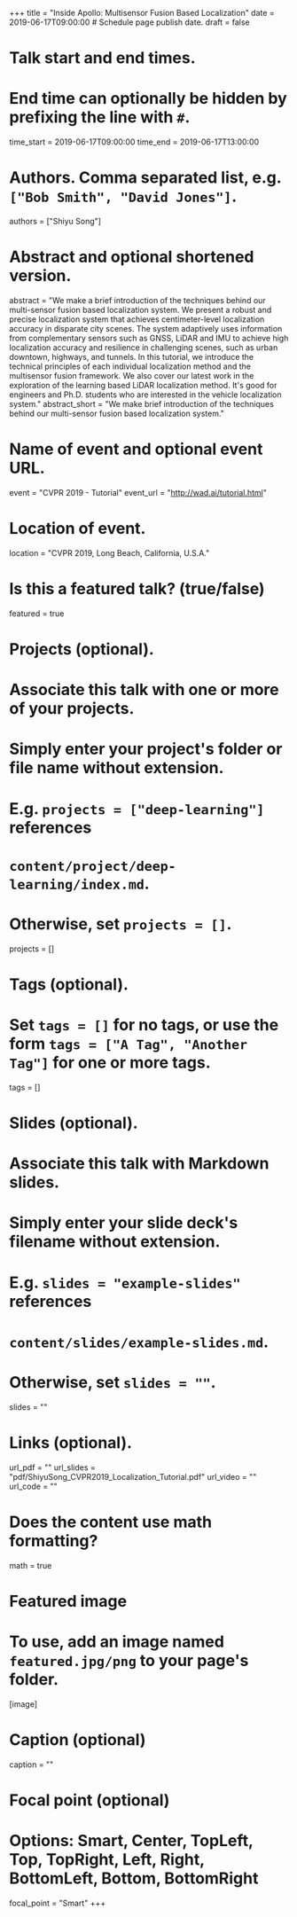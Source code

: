 +++
title = "Inside Apollo: Multisensor Fusion Based Localization" 
date = 2019-06-17T09:00:00  # Schedule page publish date.
draft = false

# Talk start and end times.
#   End time can optionally be hidden by prefixing the line with `#`.
time_start = 2019-06-17T09:00:00
time_end = 2019-06-17T13:00:00

# Authors. Comma separated list, e.g. `["Bob Smith", "David Jones"]`.
authors = ["Shiyu Song"]

# Abstract and optional shortened version.
abstract = "We make a brief introduction of the techniques behind our multi-sensor fusion based localization system. We present a robust and precise localization system that achieves centimeter-level localization accuracy in disparate city scenes. The system adaptively uses information from complementary sensors such as GNSS, LiDAR and IMU to achieve high localization accuracy and resilience in challenging scenes, such as urban downtown, highways, and tunnels. In this tutorial, we introduce the technical principles of each individual localization method and the multisensor fusion framework. We also cover our latest work in the exploration of the learning based LiDAR localization method. It's good for engineers and Ph.D. students who are interested in the vehicle localization system."
abstract_short = "We make brief introduction of the techniques behind our multi-sensor fusion based localization system."

# Name of event and optional event URL.
event = "CVPR 2019 - Tutorial"
event_url = "http://wad.ai/tutorial.html"

# Location of event.
location = "CVPR 2019, Long Beach, California, U.S.A."

# Is this a featured talk? (true/false)
featured = true

# Projects (optional).
#   Associate this talk with one or more of your projects.
#   Simply enter your project's folder or file name without extension.
#   E.g. `projects = ["deep-learning"]` references 
#   `content/project/deep-learning/index.md`.
#   Otherwise, set `projects = []`.
projects = []

# Tags (optional).
#   Set `tags = []` for no tags, or use the form `tags = ["A Tag", "Another Tag"]` for one or more tags.
tags = []

# Slides (optional).
#   Associate this talk with Markdown slides.
#   Simply enter your slide deck's filename without extension.
#   E.g. `slides = "example-slides"` references 
#   `content/slides/example-slides.md`.
#   Otherwise, set `slides = ""`.
slides = ""

# Links (optional).
url_pdf = ""
url_slides = "pdf/ShiyuSong_CVPR2019_Localization_Tutorial.pdf"
url_video = ""
url_code = ""

# Does the content use math formatting?
math = true

# Featured image
# To use, add an image named `featured.jpg/png` to your page's folder. 
[image]
  # Caption (optional)
  caption = ""

  # Focal point (optional)
  # Options: Smart, Center, TopLeft, Top, TopRight, Left, Right, BottomLeft, Bottom, BottomRight
  focal_point = "Smart"
+++

